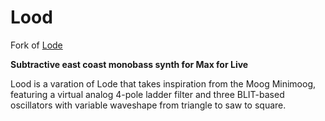 # Lood

Fork of [Lode](https://github.com/fors-fm/lode) 

**Subtractive east coast monobass synth for Max for Live**

Lood is a varation of Lode that takes inspiration from the Moog Minimoog, featuring a virtual analog 4-pole ladder filter and three BLIT-based oscillators with variable waveshape from triangle to saw to square.
